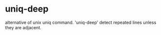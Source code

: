 # uniq-deep

alternative of unix uniq command. 'uniq-deep' detect repeated lines unless they are adjacent.
